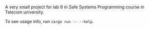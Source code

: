 A very small project for lab 9 in Safe Systems Programming course in Telecom university.

To see usage info, run `cargo run -- --help`.